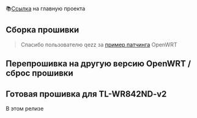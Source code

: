 📚[Ссылка](https://github.com/maksimio/csi_classification) на главную проекта
## Сборка прошивки


> Спасибо пользователю qezz за [пример патчинга](https://github.com/qezz/openwrt-csi-patched) OpenWRT

## Перепрошивка на другую версию OpenWRT / сброс прошивки

## Готовая прошивка для TL-WR842ND-v2
В этом релизе 
